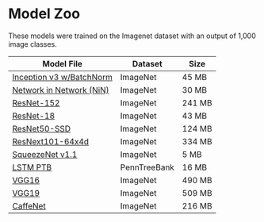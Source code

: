 # Model Zoo

These models were trained on the Imagenet dataset with an output of 1,000 image classes.

| Model File | Dataset | Size |
| --- | --- | --- |
| [Inception v3 w/BatchNorm](https://s3.amazonaws.com/model-server/models/inception-bn/Inception-BN.model) | ImageNet | 45 MB |
| [Network in Network (NiN)](https://s3.amazonaws.com/model-server/models/nin/nin.model) | ImageNet | 30 MB |
| [ResNet-152](https://s3.amazonaws.com/model-server/models/resnet-152/resnet-152.model) | ImageNet | 241 MB |
| [ResNet-18](https://s3.amazonaws.com/model-server/models/resnet-18/resnet-18.model) | ImageNet | 43 MB |
| [ResNet50-SSD](https://s3.amazonaws.com/model-server/models/resnet50_ssd/resnet50_ssd_model.model) | ImageNet | 124 MB |
| [ResNext101-64x4d](https://s3.amazonaws.com/model-server/models/resnext-101-64x4d/resnext-101-64x4d.model) | ImageNet | 334 MB |
| [SqueezeNet v1.1](https://s3.amazonaws.com/model-server/models/squeezenet_v1.1/squeezenet_v1.1.model) | ImageNet | 5 MB |
| [LSTM PTB](https://s3.amazonaws.com/model-server/models/lstm_ptb/lstm_ptb.model) | PennTreeBank | 16 MB |
| [VGG16](https://s3.amazonaws.com/model-server/models/vgg16/vgg16.model) | ImageNet | 490 MB |
| [VGG19](https://s3.amazonaws.com/model-server/models/vgg19/vgg19.model) | ImageNet | 509 MB |
| [CaffeNet](https://s3.amazonaws.com/model-server/models/caffenet/caffenet.model) | ImageNet | 216 MB |